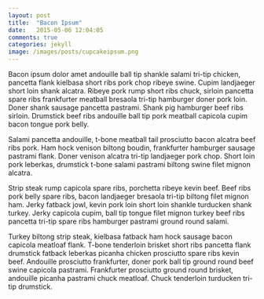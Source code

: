 ```yaml
---
layout: post
title:  "Bacon Ipsum"
date:   2015-05-06 12:04:05
comments: true
categories: jekyll
image: /images/posts/cupcakeipsum.png
---
```

Bacon ipsum dolor amet andouille ball tip shankle salami tri-tip chicken, pancetta flank kielbasa short ribs pork chop ribeye swine. Cupim landjaeger short loin shank alcatra. Ribeye pork rump short ribs chuck, sirloin pancetta spare ribs frankfurter meatball bresaola tri-tip hamburger doner pork loin. Doner shank sausage pancetta pastrami. Shank pig hamburger beef ribs sirloin. Drumstick beef ribs andouille ball tip pork meatball capicola cupim bacon tongue pork belly.

Salami pancetta andouille, t-bone meatball tail prosciutto bacon alcatra beef ribs pork. Ham hock venison biltong boudin, frankfurter hamburger sausage pastrami flank. Doner venison alcatra tri-tip landjaeger pork chop. Short loin pork leberkas, drumstick t-bone salami pastrami biltong swine filet mignon alcatra.

Strip steak rump capicola spare ribs, porchetta ribeye kevin beef. Beef ribs pork belly spare ribs, bacon landjaeger bresaola tri-tip biltong filet mignon ham. Jerky fatback jowl, kevin pork loin short loin shankle turducken shank turkey. Jerky capicola cupim, ball tip tongue filet mignon turkey beef ribs pancetta tri-tip spare ribs hamburger pastrami ground round salami.

Turkey biltong strip steak, kielbasa fatback ham hock sausage bacon capicola meatloaf flank. T-bone tenderloin brisket short ribs pancetta flank drumstick fatback leberkas picanha chicken prosciutto spare ribs kevin beef. Andouille prosciutto frankfurter, doner pork ball tip ground round beef swine capicola pastrami. Frankfurter prosciutto ground round brisket, andouille picanha pastrami chuck meatloaf. Chuck tenderloin turducken tri-tip drumstick.
